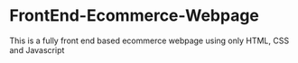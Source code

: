 # FrontEnd-Ecommerce-Webpage
This is a fully front end based ecommerce webpage using only HTML, CSS and Javascript
